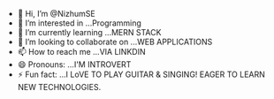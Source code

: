 - 👋 Hi, I’m @NizhumSE
- 👀 I’m interested in ...Programming
- 🌱 I’m currently learning ...MERN STACK
- 💞️ I’m looking to collaborate on ...WEB APPLICATIONS
- 📫 How to reach me ...VIA LINKDIN
- 😄 Pronouns: ...I'M INTROVERT
- ⚡ Fun fact: ...I LoVE TO PLAY GUITAR & SINGING! EAGER TO LEARN NEW TECHNOLOGIES.

<!---
NizhumSE/NizhumSE is a ✨ special ✨ repository because its `README.md` (this file) appears on your GitHub profile.
You can click the Preview link to take a look at your changes.
--->
